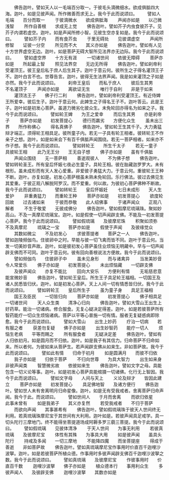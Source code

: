 <!-- { "loadSidebar": true } -->
　　佛告迦叶。譬如天人以一毛端百分取一。于彼毛头滴微细水。欲成俱胝四大海。迦叶。如是见彼声闻。所作微善而求无上。我今于此而说颂曰。
　　譬如人毛端　　百分而取一
　　于彼滴微水　　欲成俱胝海
　　声闻亦如是　　以己微浅智
　　所作自善根　　求成无上觉
　　佛告迦叶。譬如芥子内虫食彼芥子。见芥子内谓若虚空。迦叶。如是声闻所修小智。见彼生空亦复如是。我今于此而说颂曰。
　　譬如芥子内　　而有食芥虫
　　于里无碍处　　见彼谓虚空
　　声闻所修智　　证彼一分空
　　所见而不大　　其义亦如是
　　佛告迦叶。譬如有人见十方世界虚空无边。迦叶。如是菩萨无碍大智所见法界亦无边际。我今于此而说颂曰。
　　譬如虚空界　　十方无有涯
　　一切诸世间　　依彼无障碍
　　菩萨亦如是　　所起最上智
　　照见法界空　　无边无所得
　　佛告迦叶。譬如刹帝利受灌顶王。彼王皇后私于庶人后生其子。迦叶于意云何。彼所生之子得名灌顶王子不。迦叶白言不也。世尊告言。迦叶。彼得无生法界声闻。我是如来灌顶之子如是亦然。我今于此而说颂曰。
　　刹帝王皇后　　而私于庶人
　　彼后生其男　　不名灌顶子
　　声闻亦如是　　离欲证无生
　　唯行于自利　　非是于如来
　　灌顶法王子　　佛子行二利
　　佛告迦叶。譬如刹帝利受灌顶王。有近侍婢王所爱幸。彼后生子。迦叶于意云何。此婢生之子得名王子不。迦叶答云。此是王子。迦叶如是初发心菩萨。虽道力微劣化彼众生。未免轮回亦得名为如来之子。我今于此而说颂曰。
　　譬如轮王婢　　为王之爱幸
　　而后生其男　　亦是刹帝子
　　菩萨亦如是　　初发菩提心
　　德行而羸劣　　方便化众生
　　虽未出三界　　所作称佛心
　　得名真佛子
　　佛告迦叶。譬如轮王生其千子。大力勇猛辩才端正。须得轮王相具足。彼所童子内。若无一子具有轮王相者。彼转轮王不作亲子之想。迦叶。如是如来会下有百千俱胝声闻围绕。若无一菩萨相者。如来亦不作子想。我今于此而说颂曰。
　　譬如转轮王　　所生千太子
　　若无一童子　　具彼轮王相
　　此乃无王分　　王无自子想
　　佛子亦如是　　虽有千俱胝
　　声闻众围绕　　无一菩萨相
　　善逝观彼人　　不为佛子想
　　佛告迦叶。譬如转轮圣王。所有皇后怀娠七夜必生童子。具轮王相。彼在胎藏迦罗罗大。未有根形。虽未成形而有天人发心爱重。非爱彼子勇猛大力。于意云何。重彼轮王王种不断。迦叶。亦复如是。初发心菩萨根虽未熟未免轮回。乐行佛法。彼过去佛见生其爱重。于彼正观八解脱阿罗汉。而不爱重。何以故。为彼初心菩萨佛种不断故。我今于此而说颂曰。
　　譬如转轮王　　皇后怀娠妊
　　七日未成形　　天人生爱护
　　非重勇猛力　　而重轮王种
　　菩萨亦如是　　初发菩提心
　　欲度轮回故　　过去诸如来
　　于彼而恭敬　　此人绍佛事
　　于诸声闻众　　正观八解者
　　不生于敬爱　　无彼成佛分
　　佛告迦叶。譬如假摩尼琉璃珠。聚如妙高山。不及一真摩尼琉璃宝。迦叶。如是假使一切声闻辟支佛。不能及一初发菩提心菩萨。我今于此而说颂曰。
　　譬如假琉璃　　及彼摩尼珠
　　积聚如须弥　　不及真摩尼
　　琉璃之一宝　　菩萨亦如是
　　假使于声闻　　及彼缘觉众
　　其数如微尘　　不及初发心
　　求彼菩提者　　菩萨之一人
　　佛告迦叶。譬如迦陵频伽鸟。住彼卵中之时。早能与彼一切飞禽而皆不同。迦叶于意云何。当发一切美妙音声故。迦叶。如是彼初发心菩萨虽住业烦恼无明藏中。早与一切声闻辟支佛而不可同。迦叶于意云何。彼有回向善根说法方便故。我今于此而说颂曰。
　　譬如频伽鸟　　住彼卵子中
　　虽未见身形　　而与诸禽异
　　当发美妙音　　令人常爱乐
　　佛子亦如是　　初发菩提心
　　未出烦恼藏　　一切辟支佛
　　及彼声闻众　　亦复不能比
　　回向大安乐　　方便利有情
　　无垢慈悲意　　能宣微妙音
　　佛告迦叶。譬如轮王皇后。所生王子具足轮王福相。一切国王及诸人民悉皆归伏。迦叶。如是初发心菩萨。天上人间一切有情悉皆归伏。我今于此而说颂曰。
　　譬如转轮王　　皇后所生子
　　虽为童子身　　具足王福相
　　国王及臣民　　一切皆归向
　　菩萨亦如是　　初发菩提心
　　佛子相具足　　一切诸世间
　　天人众生类　　清净心归向
　　佛告迦叶。譬如大雪山王出生上好药草。能治一切诸病。修合服食。无复心疑决定得差。迦叶。如是若彼菩萨所有智药能疗一切众生烦恼诸病。菩萨以平等心普施一切有情。服者无复疑惑病即除愈。我今于此而说颂曰。
　　譬如大雪山　　出生上妙药
　　疗治一切病　　若有服之者
　　获差勿复疑　　佛子亦如是
　　出生妙智药　　能疗一切人
　　烦恼生老病　　平等而赐之
　　所有服食者　　无疑决定差
　　佛告迦叶。譬如有人归依初月。如是圆月而不归依。迦叶。如是我子有其信力。归命菩萨不归命如来。所以者何。为彼如来从菩萨生。若声闻辟支佛从如来生。非如菩萨故。我今于此而说颂曰。
　　譬如此有情　　归命于初月
　　如是圆满月　　而彼不归依
　　我子亦如是　　归依于菩萨
　　不归向世尊　　为具大智力
　　出生如来身　　非彼声闻类
　　智慧微劣故　　依彼如来生
　　佛告迦叶。譬如文字之母。具能包含一切义论等事。迦叶。如是初发心菩萨具能绾摄一切诸佛。化行无上智因。我今于此而说颂曰。
　　譬如文字母　　人间与天上
　　义论及辩才　　皆因此建立
　　菩萨亦如是　　初发菩提心
　　具足佛地智　　及诸方便行
　　佛告迦叶。譬如世人未有舍离明月归命星像。迦叶。如是无有受我戒者。舍离菩萨归命声闻。我今于此。而说颂曰。
　　譬如世间人　　于月而舍离
　　而欲归依星　　此事未曾有
　　如是我弟子　　其义亦复然
　　若受我戒者　　不归于菩萨
　　而欲向声闻　　其事甚希有
　　佛告迦叶。譬如假琉璃珠于彼天人世间终无利用。若真琉璃珠摩尼宝于其世间有大利用。迦叶如是。若彼声闻具足戒学。具一切头陀行三摩地门。终不能得坐菩提道场成阿耨多罗三藐三菩提。我今于此而说颂曰。
　　譬如假琉璃　　见彼体清净
　　于天人世间　　为事无利用
　　若彼真琉璃　　及彼摩尼宝
　　体性有其殊　　为事具大用
　　如是彼声闻　　虽具头陀行
　　持戒及多闻　　一切三摩地
　　不能降四魔　　而坐菩提座
　　得成于善逝　　非如菩萨故
　　佛告迦叶。譬如真琉璃摩尼宝作事用时价直百千迦哩沙波拏。迦叶。如是若彼菩萨所植众德。作事用时多彼声闻辟支佛百千迦哩沙波拏之数。我今于此而说颂曰。
　　譬如真琉璃　　及彼摩尼宝
　　作彼事用时　　价直百千数
　　迦哩沙波拏　　佛子亦如是
　　植众德本行　　事用利众生
　　多彼声闻人　　及彼辟支佛
　　迦哩沙波拏　　其数亦如是
